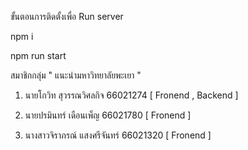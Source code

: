 ขั้นตอนการติดตั้งเพื่อ Run server

npm i 

npm run start

สมาชิกกลุ่ม " แนะนำมหาวิทยาลัยพะเยา "

1. นายโกวิท สุวรรณวิศลกิจ 66021274 [ Fronend , Backend ]
  
2. นายปรมินทร์ เดือนเพ็ญ 66021780 [ Fronend ]

3. นางสาวจิราภรณ์ แสงศรีจันทร์ 66021320 [ Fronend ]
